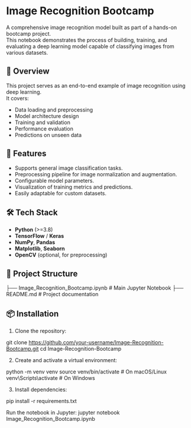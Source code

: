 # Image Recognition Bootcamp

A comprehensive image recognition model built as part of a hands-on bootcamp project.  
This notebook demonstrates the process of building, training, and evaluating a deep learning model capable of classifying images from various datasets.  

## 📌 Overview
This project serves as an end-to-end example of image recognition using deep learning.  
It covers:
- Data loading and preprocessing
- Model architecture design
- Training and validation
- Performance evaluation
- Predictions on unseen data

## 🚀 Features
- Supports general image classification tasks.
- Preprocessing pipeline for image normalization and augmentation.
- Configurable model parameters.
- Visualization of training metrics and predictions.
- Easily adaptable for custom datasets.

## 🛠️ Tech Stack
- **Python** (>=3.8)
- **TensorFlow** / **Keras**
- **NumPy**, **Pandas**
- **Matplotlib**, **Seaborn**
- **OpenCV** (optional, for preprocessing)

## 📂 Project Structure
├── Image_Recognition_Bootcamp.ipynb # Main Jupyter Notebook
├── README.md # Project documentation


## 📦 Installation
1. Clone the repository:

git clone https://github.com/your-username/Image-Recognition-Bootcamp.git
cd Image-Recognition-Bootcamp

2. Create and activate a virtual environment:


python -m venv venv
source venv/bin/activate   # On macOS/Linux
venv\Scripts\activate      # On Windows

3. Install dependencies:

pip install -r requirements.txt

Run the notebook in Jupyter:
jupyter notebook Image_Recognition_Bootcamp.ipynb

